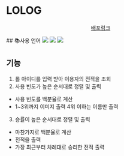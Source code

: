 # LOLOG
<div align=center>
  
[배포링크](https://jeong-ik.github.io/LOLOG.github.io/)

  </div>
## 📚사용 언어
  <img src="https://img.shields.io/badge/javascript-F7DF1E?style=for-the-badge&logo=javascript&logoColor=black"> <img src="https://img.shields.io/badge/html5-E34F26?style=for-the-badge&logo=html5&logoColor=white"> <img src="https://img.shields.io/badge/css-1572B6?style=for-the-badge&logo=css3&logoColor=white"> 

## 기능
1. 롤 아이디를 입력 받아 이용자의 전적을 조회
2. 사용 빈도가 높은 순서대로 정렬 및 출력
 - 사용 빈도를 백분율로 계산
 - 1~3위까지 이미지 출력 4위 이하는 이름만 출력
3. 승률이 높은 순서대로 정렬 및 출력
 - 마찬가지로 백분율로 계산
 - 전적을 출력
 - 가장 최근부터 차례대로 승리한 전적 출력


